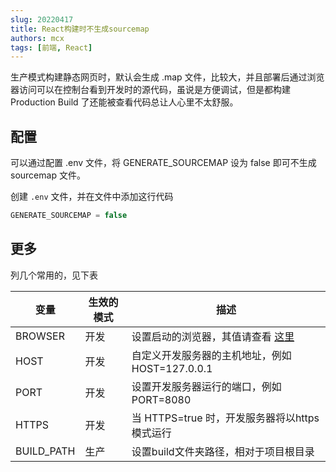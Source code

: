 ```yaml
---
slug: 20220417
title: React构建时不生成sourcemap
authors: mcx
tags: [前端, React]
---
```


生产模式构建静态网页时，默认会生成 .map 文件，比较大，并且部署后通过浏览器访问可以在控制台看到开发时的源代码，虽说是方便调试，但是都构建 Production Build 了还能被查看代码总让人心里不太舒服。

## 配置

可以通过配置 .env 文件，将 GENERATE_SOURCEMAP 设为 false 即可不生成 sourcemap 文件。

创建 `.env` 文件，并在文件中添加这行代码
```javascript
GENERATE_SOURCEMAP = false
```

## 更多

列几个常用的，见下表

|变量|生效的模式|描述|
|-|-|-|
|BROWSER|开发|设置启动的浏览器，其值请查看 [这里](https://github.com/sindresorhus/open#app)|
|HOST|开发|自定义开发服务器的主机地址，例如 HOST=127.0.0.1|
|PORT|开发|设置开发服务器运行的端口，例如 PORT=8080|
|HTTPS|开发|当 HTTPS=true 时，开发服务器将以https模式运行|
|BUILD_PATH|生产|设置build文件夹路径，相对于项目根目录|